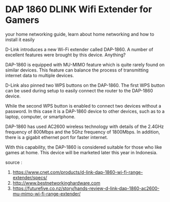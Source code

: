 # DAP 1860 DLINK Wifi Extender for Gamers
your home networking guide, learn about home networking and how to install it easily

D-Link introduces a new Wi-Fi extender called DAP-1860. A number of excellent features were brought by this device. Anything?

DAP-1860 is equipped with MU-MIMO feature which is quite rarely found on similar devices. This feature can balance the process of transmitting internet data to multiple devices.

D-Link also pinned two WPS buttons on the DAP-1860. The first WPS button can be used during setup to easily connect the router to the DAP-1860 device.

While the second WPS button is enabled to connect two devices without a password. In this case it is a DAP-1860 device to other devices, such as to a laptop, computer, or smartphone.

DAP-1860 has used AC2600 wireless technology with details of the 2.4GHz frequency of 800Mbps and the 5Ghz frequency of 1800Mbps. In addition, there is a gigabit ethernet port for faster internet.

With this capability, the DAP-1860 is considered suitable for those who like games at home. This device will be marketed later this year in Indonesia.

source : 
1. https://www.cnet.com/products/d-link-dap-1860-wi-fi-range-extender/specs/
2. http://www.bestnetworkinghardware.com
3. https://futurefive.co.nz/story/hands-review-d-link-dap-1860-ac2600-mu-mimo-wi-fi-range-extender/
